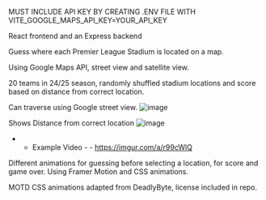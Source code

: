 MUST INCLUDE API KEY BY CREATING .ENV FILE WITH  VITE_GOOGLE_MAPS_API_KEY=YOUR_API_KEY

React frontend and an Express backend

Guess where each Premier League Stadium is located on a map.

Using Google Maps API, street view and satellite view.

20 teams in 24/25 season, randomly shuffled stadium locations and score based on distance from correct location.

Can traverse using Google street view.
![image](https://github.com/user-attachments/assets/62da4e04-4d98-4790-898e-33fd511b3943)



Shows Distance from correct location
![image](https://github.com/user-attachments/assets/827e6707-566f-4ffa-8117-72fd987d3b3e)



- - Example Video - -
https://imgur.com/a/r99cWlQ

Different animations for guessing before selecting a location, for score and game over. 
Using Framer Motion and CSS animations.

MOTD CSS animations adapted from DeadlyByte, license included in repo.
